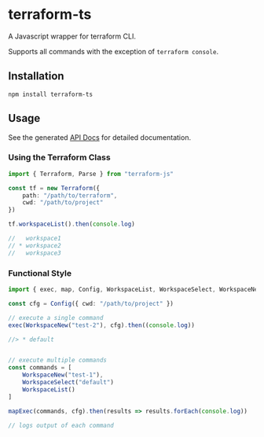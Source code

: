 # terraform-ts

A Javascript wrapper for terraform CLI.

Supports all commands with the exception of `terraform console`.

## Installation

```
npm install terraform-ts
```

## Usage

See the generated [API Docs](https://bocodigitalmedia.github.io/terraform-ts/api) for detailed documentation.

### Using the Terraform Class

```ts
import { Terraform, Parse } from "terraform-js"

const tf = new Terraform({
    path: "/path/to/terraform",
    cwd: "/path/to/project"
})

tf.workspaceList().then(console.log)

//   workspace1
// * workspace2
//   workspace3
```

### Functional Style

```ts
import { exec, map, Config, WorkspaceList, WorkspaceSelect, WorkspaceNew } from 'terraform-js'

const cfg = Config({ cwd: "/path/to/project" })

// execute a single command
exec(WorkspaceNew("test-2"), cfg).then((console.log))

//> * default


// execute multiple commands
const commands = [
    WorkspaceNew("test-1"),
    WorkspaceSelect("default")
    WorkspaceList()
]

mapExec(commands, cfg).then(results => results.forEach(console.log))

// logs output of each command
```
